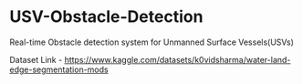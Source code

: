 # USV-Obstacle-Detection
Real-time Obstacle detection system for Unmanned Surface Vessels(USVs)

Dataset Link - https://www.kaggle.com/datasets/k0vidsharma/water-land-edge-segmentation-mods

